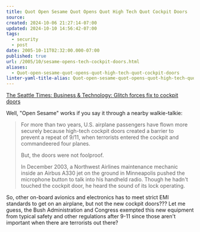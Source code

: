 ```yaml
---
title: Quot Open Sesame Quot Opens Quot High Tech Quot Cockpit Doors
source: 
created: 2024-10-06 21:27:14-07:00
updated: 2024-10-10 14:56:42-07:00
tags:
  - security
  - post
date: 2005-10-11T02:32:00.000-07:00
published: true
url: /2005/10/sesame-opens-tech-cockpit-doors.html
aliases:
  - Quot-open-sesame-quot-opens-quot-high-tech-quot-cockpit-doors
linter-yaml-title-alias: Quot-open-sesame-quot-opens-quot-high-tech-quot-cockpit-doors
---
```



[The Seattle Times: Business & Technology: Glitch forces fix to cockpit doors](http://seattletimes.nwsource.com/html/businesstechnology/2002542572_cockpit06.html "The Seattle Times: Business & Technology: Glitch forces fix to cockpit doors")  
  
Well, "Open Sesame" works if you say it through a nearby walkie-talkie:  
  

>   
> For more than two years, U.S. airplane passengers have flown more securely because high-tech cockpit doors created a barrier to prevent a repeat of 9/11, when terrorists entered the cockpit and commandeered four planes.  
>   
> But, the doors were not foolproof.  
>   
> In December 2003, a Northwest Airlines maintenance mechanic inside an Airbus A330 jet on the ground in Minneapolis pushed the microphone button to talk into his handheld radio. Though he hadn't touched the cockpit door, he heard the sound of its lock operating.  

  
  
So, other on-board avionics and electronics has to meet strict EMI standards to get on an airplane, but not the new cockpit doors??? Let me guess, the Bush Administration and Congress exempted this new equipment from typical safety and other regulations after 9-11 since those aren't important when there are terrorists out there?